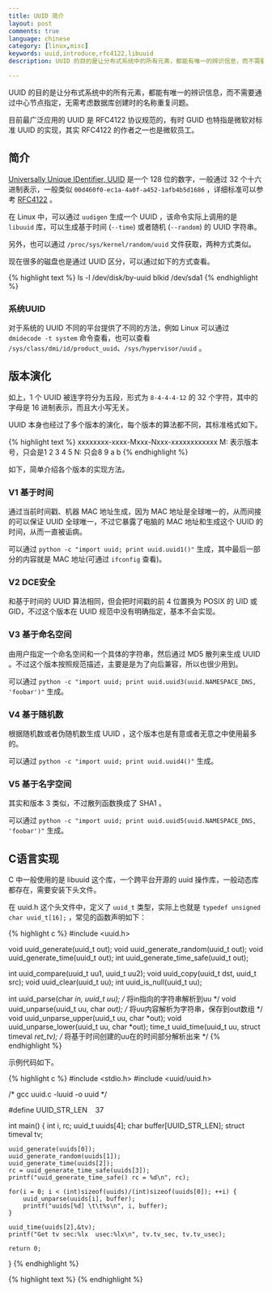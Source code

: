 ```yaml
---
title: UUID 简介
layout: post
comments: true
language: chinese
category: [linux,misc]
keywords: uuid,introduce,rfc4122,libuuid
description: UUID 的目的是让分布式系统中的所有元素，都能有唯一的辨识信息，而不需要通过中心节点指定，无需考虑数据库创建时的名称重复问题。目前最广泛应用的 UUID 是 RFC4122 协议规范的，有时 GUID 也特指是微软对标准 UUID 的实现，其实 RFC4122 的作者之一也是微软员工。

---
```


UUID 的目的是让分布式系统中的所有元素，都能有唯一的辨识信息，而不需要通过中心节点指定，无需考虑数据库创建时的名称重复问题。

目前最广泛应用的 UUID 是 RFC4122 协议规范的，有时 GUID 也特指是微软对标准 UUID 的实现，其实 RFC4122 的作者之一也是微软员工。

<!-- more -->

## 简介

[Universally Unique IDentifier, UUID](https://en.wikipedia.org/wiki/Universally_unique_identifier) 是一个 128 位的数字，一般通过 32 个十六进制表示，一般类似 `00d460f0-ec1a-4a0f-a452-1afb4b5d1686` ，详细标准可以参考 [RFC4122](https://tools.ietf.org/html/rfc4122) 。

在 Linux 中，可以通过 `uudigen` 生成一个 UUID ，该命令实际上调用的是 `libuuid` 库，可以生成基于时间 (`--time`) 或者随机 (`--random`) 的 UUID 字符串。

另外，也可以通过 `/proc/sys/kernel/random/uuid` 文件获取，两种方式类似。

现在很多的磁盘也是通过 UUID 区分，可以通过如下的方式查看。

{% highlight text %}
ls -l /dev/disk/by-uuid
blkid /dev/sda1
{% endhighlight %}

### 系统UUID

对于系统的 UUID 不同的平台提供了不同的方法，例如 Linux 可以通过 `dmidecode -t system` 命令查看，也可以查看 `/sys/class/dmi/id/product_uuid`、`/sys/hypervisor/uuid` 。

## 版本演化

如上，1 个 UUID 被连字符分为五段，形式为 `8-4-4-4-12` 的 32 个字符，其中的字母是 16 进制表示，而且大小写无关。

UUID 本身也经过了多个版本的演化，每个版本的算法都不同，其标准格式如下。

{% highlight text %}
xxxxxxxx-xxxx-Mxxx-Nxxx-xxxxxxxxxxxx
    M: 表示版本号，只会是1 2 3 4 5
    N: 只会8 9 a b
{% endhighlight %}

如下，简单介绍各个版本的实现方法。

### V1 基于时间

通过当前时间戳、机器 MAC 地址生成，因为 MAC 地址是全球唯一的，从而间接的可以保证 UUID 全球唯一，不过它暴露了电脑的 MAC 地址和生成这个 UUID 的时间，从而一直被诟病。

可以通过 `python -c "import uuid; print uuid.uuid1()"` 生成，其中最后一部分的内容就是 MAC 地址(可通过 `ifconfig` 查看)。

### V2 DCE安全

<!-- Distributed Computing Environment, DCE --> 和基于时间的 UUID 算法相同，但会把时间戳的前 4 位置换为 POSIX 的 UID 或 GID，不过这个版本在 UUID 规范中没有明确指定，基本不会实现。

### V3 基于命名空间

由用户指定一个命名空间和一个具体的字符串，然后通过 MD5 散列来生成 UUID 。不过这个版本按照规范描述，主要是是为了向后兼容，所以也很少用到。

可以通过 `python -c "import uuid; print uuid.uuid3(uuid.NAMESPACE_DNS, 'foobar')"` 生成。

### V4 基于随机数

根据随机数或者伪随机数生成 UUID ，这个版本也是有意或者无意之中使用最多的。

可以通过 `python -c "import uuid; print uuid.uuid4()"` 生成。

### V5 基于名字空间

其实和版本 3 类似，不过散列函数换成了 SHA1 。

可以通过 `python -c "import uuid; print uuid.uuid5(uuid.NAMESPACE_DNS, 'foobar')"` 生成。

## C语言实现

C 中一般使用的是 libuuid 这个库，一个跨平台开源的 uuid 操作库，一般动态库都存在，需要安装下头文件。

在 uuid.h 这个头文件中，定义了 `uuid_t` 类型，实际上也就是 `typedef unsigned char uuid_t[16];` ，常见的函数声明如下：

{% highlight c %}
#include <uuid.h>

void uuid_generate(uuid_t out);
void uuid_generate_random(uuid_t out);
void uuid_generate_time(uuid_t out);
int uuid_generate_time_safe(uuid_t out);

int uuid_compare(uuid_t uu1, uuid_t uu2);
void uuid_copy(uuid_t dst, uuid_t src);
void uuid_clear(uuid_t uu);
int uuid_is_null(uuid_t uu);

int uuid_parse(char *in, uuid_t uu);             /* 将in指向的字符串解析到uu */
void uuid_unparse(uuid_t uu, char *out);         /* 将uu内容解析为字符串，保存到out数组 */
void uuid_unparse_upper(uuid_t uu, char *out);
void uuid_unparse_lower(uuid_t uu, char *out);
time_t uuid_time(uuid_t uu, struct timeval *ret_tv); /* 将基于时间创建的uu在的时间部分解析出来 */
{% endhighlight %}

示例代码如下。

{% highlight c %}
#include <stdio.h>
#include <uuid/uuid.h>

/* gcc uuid.c -luuid -o uuid */

#define UUID_STR_LEN    37

int main()
{
	int i, rc;
	uuid_t uuids[4];
	char buffer[UUID_STR_LEN];
	struct timeval tv;

	uuid_generate(uuids[0]);
	uuid_generate_random(uuids[1]);
	uuid_generate_time(uuids[2]);
	rc = uuid_generate_time_safe(uuids[3]);
	printf("uuid_generate_time_safe() rc = %d\n", rc);

	for(i = 0; i < (int)sizeof(uuids)/(int)sizeof(uuids[0]); ++i) {
		uuid_unparse(uuids[i], buffer);
		printf("uuids[%d] \t\t%s\n", i, buffer);
	}

	uuid_time(uuids[2],&tv);
	printf("Get tv sec:%lx  usec:%lx\n", tv.tv_sec, tv.tv_usec);

	return 0;
}
{% endhighlight %}



<!--
http://www.ossp.org/pkg/lib/uuid/
-->

{% highlight text %}
{% endhighlight %}
